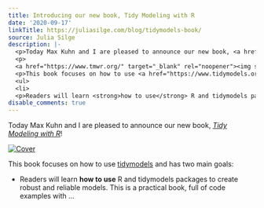 ```yaml
---
title: Introducing our new book, Tidy Modeling with R
date: '2020-09-17'
linkTitle: https://juliasilge.com/blog/tidymodels-book/
source: Julia Silge
description: |-
  <p>Today Max Kuhn and I are pleased to announce our new book, <a href="https://www.tmwr.org/" target="_blank" rel="noopener"><em>Tidy Modeling with R</em></a>!</p>
  <p>
  <a href="https://www.tmwr.org/" target="_blank" rel="noopener"><img src="tmwr.png" alt="Cover"></a></p>
  <p>This book focuses on how to use <a href="https://www.tidymodels.org/" target="_blank" rel="noopener">tidymodels</a> and has two main goals:</p>
  <ul>
  <li>
  <p>Readers will learn <strong>how to use</strong> R and tidymodels packages to create robust and reliable models. This is a practical book, full of code examples with ...
disable_comments: true
---
```

<p>Today Max Kuhn and I are pleased to announce our new book, <a href="https://www.tmwr.org/" target="_blank" rel="noopener"><em>Tidy Modeling with R</em></a>!</p>
<p>
<a href="https://www.tmwr.org/" target="_blank" rel="noopener"><img src="tmwr.png" alt="Cover"></a></p>
<p>This book focuses on how to use <a href="https://www.tidymodels.org/" target="_blank" rel="noopener">tidymodels</a> and has two main goals:</p>
<ul>
<li>
<p>Readers will learn <strong>how to use</strong> R and tidymodels packages to create robust and reliable models. This is a practical book, full of code examples with ...